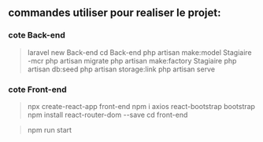 ## commandes utiliser pour realiser le projet:
### cote Back-end
> laravel new Back-end
> cd Back-end
> php artisan make:model Stagiaire -mcr
> php artisan migrate
> php artisan make:factory Stagiaire
> php artisan db:seed
> php artisan storage:link
> php artisan serve

### cote Front-end
> npx create-react-app front-end
> npm i axios react-bootstrap bootstrap
> npm install react-router-dom --save
> cd front-end


>npm run start